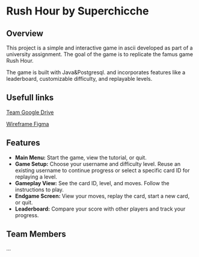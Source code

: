 # Rush Hour by Superchicche  

## Overview  
This project is a simple and interactive game in ascii developed as part of a university assignment. The goal of the game is to replicate the famus game Rush Hour.  

The game is built with Java&Postgresql. and incorporates features like a leaderboard, customizable difficulty, and replayable levels.  

## Usefull links
[Team Google Drive](
https://drive.google.com/drive/folders/1_t7JuMk1Usd6ZH1vbCJ2xriMYebe-kBG?usp=drive_link)

[Wireframe Figma](
https://www.figma.com/design/F0aPljkZkDIPrNk4iWMLdM/RushHour_WireframeWireflow?node-id=0-1&t=omqsfopScgZk5ujb-1)

## Features  
- **Main Menu:** Start the game, view the tutorial, or quit.  
- **Game Setup:** Choose your username and difficulty level. Reuse an existing username to continue progress or select a specific card ID for replaying a level.  
- **Gameplay View:** See the card ID, level, and moves. Follow the instructions to play.  
- **Endgame Screen:** View your moves, replay the card, start a new card, or quit.  
- **Leaderboard:** Compare your score with other players and track your progress.  

## Team Members 
...
